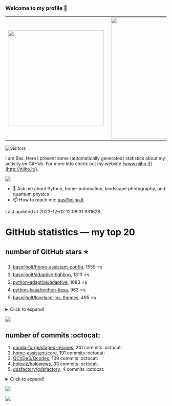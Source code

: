 ### Welcome to my profile 👋

<center>
  <table>
    <tr>
        <td><img width="300px" align="left" src="https://github-readme-stats.vercel.app/api/top-langs/?username=basnijholt&hide=TeX,Jupyter%20Notebook&layout=compact&theme=radical" /></td>
        <td><img align='right' src="https://github-readme-stats.vercel.app/api?username=basnijholt&show_icons=true&theme=radical" width="380"></td>
    </tr>
  </table>
</center>

![visitors](https://visitor-badge.glitch.me/badge?page_id=basnijholt.visitor-badge)

I am Bas. Here I present some (automatically generated) statistics about my activity on GitHub. For more info check out my website [www.nijho.lt](http://nijho.lt/).

![](https://www.nijho.lt/authors/admin/avatar_hu9e60e4b9bc120dfb6a666009f2878da6_182107_250x250_fill_q90_lanczos_center.jpg)

- 💬 Ask me about Python, home-automation, landscape photography, and quantum physics
- 📫 How to reach me: bas@nijho.lt

Last updated at 2023-12-02 12:08:31.931628.

# GitHub statistics — my top 20

## number of GitHub stars ⭐️

1. [basnijholt/home-assistant-config](https://github.com/basnijholt/home-assistant-config/), 1559 ⭐️s
2. [basnijholt/adaptive-lighting](https://github.com/basnijholt/adaptive-lighting/), 1313 ⭐️s
3. [python-adaptive/adaptive](https://github.com/python-adaptive/adaptive/), 1083 ⭐️s
4. [python-kasa/python-kasa](https://github.com/python-kasa/python-kasa/), 963 ⭐️s
5. [basnijholt/lovelace-ios-themes](https://github.com/basnijholt/lovelace-ios-themes/), 495 ⭐️s
<details><summary>Click to expand!</summary>

6. [basnijholt/lovelace-ios-dark-mode-theme](https://github.com/basnijholt/lovelace-ios-dark-mode-theme/), 426 ⭐️s
7. [basnijholt/miflora](https://github.com/basnijholt/miflora/), 359 ⭐️s
8. [basnijholt/rsync-time-machine.py](https://github.com/basnijholt/rsync-time-machine.py/), 348 ⭐️s
9. [topocm/topocm_content](https://github.com/topocm/topocm_content/), 257 ⭐️s
10. [basnijholt/home-assistant-streamdeck-yaml](https://github.com/basnijholt/home-assistant-streamdeck-yaml/), 149 ⭐️s
11. [basnijholt/home-assistant-macbook-touch-bar](https://github.com/basnijholt/home-assistant-macbook-touch-bar/), 94 ⭐️s
12. [basnijholt/markdown-code-runner](https://github.com/basnijholt/markdown-code-runner/), 77 ⭐️s
13. [kwant-project/kwant](https://github.com/kwant-project/kwant/), 76 ⭐️s
14. [basnijholt/home-assistant-streamdeck-yaml-addon](https://github.com/basnijholt/home-assistant-streamdeck-yaml-addon/), 51 ⭐️s
15. [basnijholt/aiokef](https://github.com/basnijholt/aiokef/), 34 ⭐️s
16. [basnijholt/thesis-cover](https://github.com/basnijholt/thesis-cover/), 27 ⭐️s
17. [basnijholt/adaptive-scheduler](https://github.com/basnijholt/adaptive-scheduler/), 22 ⭐️s
18. [basnijholt/instacron](https://github.com/basnijholt/instacron/), 20 ⭐️s
19. [kwant-project/kwant-tutorial-2016](https://github.com/kwant-project/kwant-tutorial-2016/), 16 ⭐️s
20. [basnijholt/addon-otmonitor](https://github.com/basnijholt/addon-otmonitor/), 15 ⭐️s

</details>

![](https://github.com/basnijholt/basnijholt/raw/main/stars_over_time.png)

## number of commits :octocat:

1. [conda-forge/staged-recipes](https://github.com/conda-forge/staged-recipes/), 241 commits :octocat:
2. [home-assistant/core](https://github.com/home-assistant/core/), 191 commits :octocat:
3. [QCoDeS/Qcodes](https://github.com/QCoDeS/Qcodes/), 109 commits :octocat:
4. [holoviz/holoviews](https://github.com/holoviz/holoviews/), 33 commits :octocat:
5. [gdsfactory/gdsfactory](https://github.com/gdsfactory/gdsfactory/), 4 commits :octocat:
<details><summary>Click to expand!</summary>

6. [PiotrMachowski/lovelace-xiaomi-vacuum-map-card](https://github.com/PiotrMachowski/lovelace-xiaomi-vacuum-map-card/), 1 commits :octocat:
7. [pydata/xarray](https://github.com/pydata/xarray/), 0 commits :octocat:
8. [ben8p/home-assistant-bunq-balance-sensors](https://github.com/ben8p/home-assistant-bunq-balance-sensors/), 0 commits :octocat:
9. [conda-forge/freecad-feedstock](https://github.com/conda-forge/freecad-feedstock/), 0 commits :octocat:
10. [lkorth/jekyll-500px-embed](https://github.com/lkorth/jekyll-500px-embed/), 0 commits :octocat:
11. [jupyter/jupyter-sphinx](https://github.com/jupyter/jupyter-sphinx/), 0 commits :octocat:
12. [numpy/numpy](https://github.com/numpy/numpy/), 0 commits :octocat:
13. [smartbch/smartbch](https://github.com/smartbch/smartbch/), 0 commits :octocat:
14. [conda-forge/mshr-feedstock](https://github.com/conda-forge/mshr-feedstock/), 0 commits :octocat:
15. [home-assistant/supervised-installer](https://github.com/home-assistant/supervised-installer/), 0 commits :octocat:
16. [basnijholt/orbitalfield](https://github.com/basnijholt/orbitalfield/), 0 commits :octocat:
17. [basnijholt/addon-otmonitor](https://github.com/basnijholt/addon-otmonitor/), 0 commits :octocat:
18. [basnijholt/day-one-story-sender](https://github.com/basnijholt/day-one-story-sender/), 0 commits :octocat:
19. [basnijholt/Project-Euler](https://github.com/basnijholt/Project-Euler/), 0 commits :octocat:
20. [conda-forge/paraview-feedstock](https://github.com/conda-forge/paraview-feedstock/), 0 commits :octocat:

</details>

![](https://github.com/basnijholt/basnijholt/raw/main/commits_per_hour.png)

![](https://github.com/basnijholt/basnijholt/raw/main/commits_per_weekday.png)

